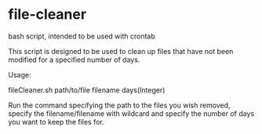 # file-cleaner

bash script, intended to be used with crontab

This script is designed to be used to clean up files that
have not been modified for a specified number of days.

Usage:

fileCleaner.sh path/to/file filename days(Integer)

Run the command specifying the path to the files you wish removed,
specify the filename/filename with wildcard and specify the number
of days you want to keep the files for. 
